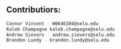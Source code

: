 ## Contributiors: 

```bash
Connor Vincent - W0646304@selu.edu
Kaleb Champagne kaleb.champagne@selu.edu
Andrew Sievers - andrew.sievers@selu.edu
Brandon Lundy - brandon.lundy@selu.edu
```
